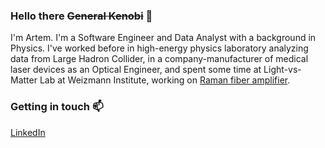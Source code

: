### Hello there ~~General Kenobi~~ 👋

<!--
**zzappa/zzappa** is a ✨ _special_ ✨ repository because its `README.md` (this file) appears on your GitHub profile.

Here are some ideas to get you started:

- 🔭 I’m currently working on ...
- 🌱 I’m currently learning ...
- 👯 I’m looking to collaborate on ...
- 🤔 I’m looking for help with ...
- 💬 Ask me about ...
- 📫 How to reach me: ...
- 😄 Pronouns: ...
- ⚡ Fun fact: ...
-->
I'm Artem. I'm a Software Engineer and Data Analyst with a background in Physics. I've worked before in high-energy physics laboratory analyzing data from Large Hadron Collider, in a company-manufacturer of medical laser devices as an Optical Engineer, and spent some time at Light-vs-Matter Lab at Weizmann Institute, working on [Raman fiber amplifier](https://www.osapublishing.org/oe/abstract.cfm?uri=oe-28-22-32738).

### Getting in touch 📫
[LinkedIn](https://www.linkedin.com/in/artemgo/)
